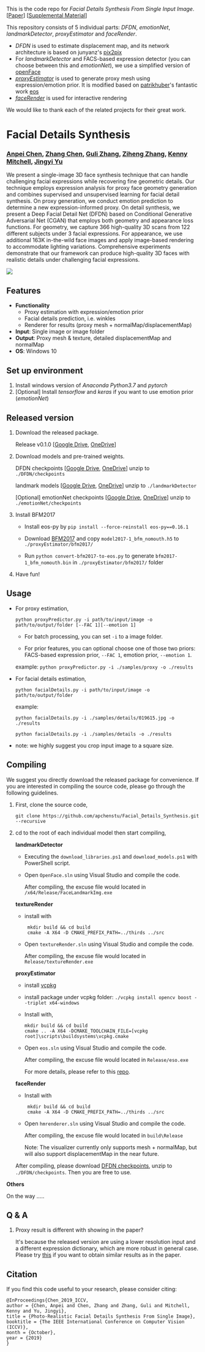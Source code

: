 



This is the code repo for *Facial Details Synthesis From Single Input Image*. [[Paper](https://arxiv.org/abs/1903.10873)] [[Supplemental Material](https://github.com/apchenstu/Facial_Details_Synthesis/blob/master/src/imgs/Supplemental_Material.pdf)]

This repository consists of 5 individual parts: *DFDN*, *emotionNet*, *landmarkDetector*, *proxyEstimator* and *faceRender*. 

 - *DFDN* is used to estimate displacement map, and its network architecture is based on junyanz's [pix2pix](https://github.com/junyanz/pytorch-CycleGAN-and-pix2pix)
 - For *landmarkDetector* and FACS-based expression detector (you can choose between this and *emotionNet*), we use a simplified version of [openFace](https://github.com/TadasBaltrusaitis/OpenFace)
 - [*proxyEstimator*](https://github.com/LansburyCH/eos-expression-aware-proxy/tree/d8d4c7dfec4784c4f02dc8299bb73b80f81a6110) is used to generate proxy mesh using expression/emotion prior. It is modified based on [patrikhuber](https://github.com/patrikhuber)'s fantastic work [eos](https://github.com/patrikhuber/eos)
 - [*faceRender*](https://github.com/gg-z/face_rendering/tree/41b5ea992246dc02768cde715dd39873f0411e13) is used for interactive rendering

We would like to thank each of the related projects for their great work.



# Facial Details Synthesis
### [Anpei Chen](https://arxiv.org/search/cs?searchtype=author&query=Chen%2C+A), [Zhang Chen](https://arxiv.org/search/cs?searchtype=author&query=Chen%2C+Z), [Guli Zhang](https://arxiv.org/search/cs?searchtype=author&query=Zhang%2C+G), [Ziheng Zhang](https://arxiv.org/search/cs?searchtype=author&query=Zhang%2C+Z), [Kenny Mitchell](https://arxiv.org/search/cs?searchtype=author&query=Mitchell%2C+K), [Jingyi Yu](https://arxiv.org/search/cs?searchtype=author&query=Yu%2C+J)

We present a single-image 3D face synthesis technique that can handle challenging facial expressions while recovering fine geometric details. Our technique employs expression analysis for proxy face geometry generation and combines supervised and unsupervised learning for facial detail synthesis. On proxy generation, we conduct emotion prediction to determine a new expression-informed proxy. On detail synthesis, we present a Deep Facial Detail Net (DFDN) based on Conditional Generative Adversarial Net (CGAN) that employs both geometry and appearance loss functions. For geometry, we capture 366 high-quality 3D scans from 122 different subjects under 3 facial expressions. For appearance, we use additional 163K in-the-wild face images and apply image-based rendering to accommodate lighting variations. Comprehensive experiments demonstrate that our framework can produce high-quality 3D faces with realistic details under challenging facial expressions. 

![](https://github.com/apchenstu/Facial_Details_Synthesis/blob/master/src/imgs/teaser.png)


## Features
 - **Functionality**
	 * Proxy estimation with expression/emotion prior
	 * Facial details prediction, i.e. winkles
	 * Renderer for results (proxy mesh + normalMap/displacementMap)
- **Input**: Single image or image folder
- **Output**: Proxy mesh & texture, detailed displacementMap and normalMap
- **OS**: Windows 10

## Set up environment

 1. Install windows version of *Anaconda Python3.7* and *pytorch*
 2. [Optional] Install *tensorflow* and *keras* if you want to use emotion prior (*emotionNet*)


## Released version
 

 1. Download the released package. 
 
     Release v0.1.0 [[Google Drive](https://drive.google.com/file/d/1n1gB4bb9TOiFgp8IqfscqFOS3LHzKUIN/view?usp=sharing), [OneDrive](https://1drv.ms/u/s!Ard0t_p4QWIMc5auQCu-G4uKQDo?e=8C9378)]
 2. Download models and pre-trained weights. 
 
     DFDN checkpoints [[Google Drive](https://drive.google.com/file/d/1taK985IJr3m15HG1S7k70bvI-SuusYom/view?usp=sharing), [OneDrive](https://1drv.ms/u/s!Ard0t_p4QWIMeVDOvgXWwZJG57I?e=K1tMIV)] unzip to `./DFDN/checkpoints`
     
     landmark models [[Google Drive](https://drive.google.com/file/d/1rNNkXf372XvtBNiMu4kJe27p9v7nRKgX/view?usp=sharing), [OneDrive](https://1drv.ms/u/s!Ard0t_p4QWIMeJG_0W5UOwTPIM4?e=MSA8BM)] unzip to `./landmarkDetector`
     
     [Optional] emotionNet checkpoints [[Google Drive](https://drive.google.com/file/d/1pTz0wqJLwa_QQxxownu5KsifocDLBF-6/view?usp=sharing), [OneDrive](https://1drv.ms/u/s!Ard0t_p4QWIMdwW7nEx0pV0w56I?e=rQta0m)] unzip to `./emotionNet/checkpoints`
     
 3. Install BFM2017
 
    - Install eos-py by `pip install --force-reinstall eos-py==0.16.1`
    - Download [BFM2017](https://faces.dmi.unibas.ch/bfm/bfm2017.html) and copy `model2017-1_bfm_nomouth.h5` to `./proxyEstimator/bfm2017/`

    - Run `python convert-bfm2017-to-eos.py` to generate `bfm2017-1_bfm_nomouth.bin` in `./proxyEstimator/bfm2017/` folder

 5. Have fun!

## Usage

* For proxy estimation, 

  ```
  python proxyPredictor.py -i path/to/input/image -o path/to/output/folder [--FAC 1][--emotion 1]
  ```
  
  - For batch processing, you can set `-i` to a image folder.

  - For prior features, you can optional choose one of those two priors: 
      FACS-based expression prior, `--FAC 1`, 
      emotion prior, `--emotion 1`.

  example: `python proxyPredictor.py -i ./samples/proxy -o ./results`

- For facial details estimation,

  ```
  python facialDetails.py -i path/to/input/image -o path/to/output/folder
  ```
  
  example: 
  
  `python facialDetails.py -i ./samples/details/019615.jpg -o ./results`
  
  `python facialDetails.py -i ./samples/details -o ./results`


  
* note: we highly suggest you crop input image to a square size. 
  
## Compiling
We suggest you directly download the released package for convenience. If you are interested in compiling the source code, please go through the following guidelines.

 1. First, clone the source code,

     `git clone https://github.com/apchenstu/Facial_Details_Synthesis.git --recursive`

 2. cd to the root of each individual model then start compiling,

    **landmarkDetector**
     - Executing the `download_libraries.ps1` and `download_models.ps1` with PowerShell script.

	- Open `OpenFace.sln` using Visual Studio and compile the code.

      After compiling, the excuse file would located in `/x64/Release/FaceLandmarkImg.exe`

	**textureRender**
    - install with
	  ```
       mkdir build && cd build
       cmake -A X64 -D CMAKE_PREFIX_PATH=../thirds ../src
      ```
      
     - Open `textureRender.sln` using Visual Studio and compile the code.
     
       After compiling, the excuse file would located in  `Release/textureRender.exe`

    **proxyEstimator**

    - install [vcpkg](https://github.com/Microsoft/vcpkg/)
    
    - install package under vcpkg folder: `./vcpkg install opencv boost --triplet x64-windows`
    
    
    - Install with, 
      ```
      mkdir build && cd build
      cmake .. -A X64 -DCMAKE_TOOLCHAIN_FILE=[vcpkg root]\scripts\buildsystems\vcpkg.cmake
      ```
      
    - Open `eos.sln` using Visual Studio and compile the code.
    
      After compiling, the excuse file would located in  `Release/eso.exe`
    
      For more details, please refer to this [repo](https://github.com/LansburyCH/eos-expression-aware-proxy/tree/d8d4c7dfec4784c4f02dc8299bb73b80f81a6110).


    **faceRender**

    - Install with
	  ```
       mkdir build && cd build
       cmake -A X64 -D CMAKE_PREFIX_PATH=../thirds ../src
      ```
     - Open `hmrenderer.sln` using Visual Studio and compile the code.
    
       After compiling, the excuse file would located in `build\Release`
   
       Note: The visualizer currently only supports mesh + normalMap, but will also support displacementMap in the near future.

      After compiling, please download [DFDN checkpoints](https://1drv.ms/u/s!AjyDwSVHuwr8omMGWNP0PA-X0ASx?e=E1vWrY), unzip to `./DFDN/checkpoints`. Then you are free to use.

**Others**

On the way .....

## Q & A

  1. Proxy result is different with showing in the paper?
  
     It's because the released version are using a lower resolution input and a different expression dictionary, which are more robust in general case. Please try [this](https://1drv.ms/u/s!AjyDwSVHuwr8o2hZjhhtA3hx7t_E?e=YHpm67) if you want to obtain similar results as in the paper.

## Citation

If you find this code useful to your research, please consider citing:
```
@InProceedings{Chen_2019_ICCV,
author = {Chen, Anpei and Chen, Zhang and Zhang, Guli and Mitchell, Kenny and Yu, Jingyi},
title = {Photo-Realistic Facial Details Synthesis From Single Image},
booktitle = {The IEEE International Conference on Computer Vision (ICCV)},
month = {October},
year = {2019}
}
```
